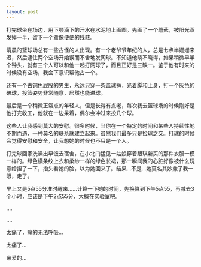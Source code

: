 ```yaml
---
layout: post
---
```

打完球坐在场边，用下颚滴下的汗水在水泥地上画图。先画了一个蘑菇，被阳光蒸发掉一半，留下一个蛮像便便的残骸。
  
清晨的篮球场总有一些古怪的人出现。有一个老爷爷年纪的人，总是七点半姗姗来迟，然后逮住两个空场开始锲而不舍地发网球。不知道他晓不晓得，如果稍微早半个钟头，就有三个人可以和他一起打网球了，而且正好是三缺一。鉴于他有时来的时候没有空场，我会下意识帮他占一个。
  
还有一个古铜色屁股的男生，永远只穿一条篮球裤，光着脚和上身，打一个灰色的破球，投篮姿势非常随意，居然也能进球。
  
最后是一个稍微正常点的年轻人，但是长得有点老，每次我去篮球场的时候刚好是他打完收工，他就在一边呆着，偶尔会冲过来投几个球。
  
这些人让我感到莫大的安慰。很多时候，当你在一个特定的时间和某些人持续性地不期而遇，一种莫名的联系就建立起来。虽然我们最多只是捡球之交。打球的时候会觉得安慰和安全，让我想她的时候也不只是一个人。
  
打完球回家洗澡出早饭去宿舍，在小北门猛见一姑娘穿着跟琪新买的那件衣服一模一样的。绿色横条纹上衣和柔纱一样的绿色长裙，那一瞬间我的心脏好像被什么玩意给捏了一下，抬头看她的脸，以为她回来了。结果…不是…她莫名其妙撇了我一眼，走了。
  
早上又是5点55分准时醒来……计算一下她的时间，先换算到下午5点55，再减去3个小时，应该是下午2点55分，大概在实验室吧。
  
....
  
....
  
太痛了，痛的无法呼吸…
  
太痛了...

亲爱的...